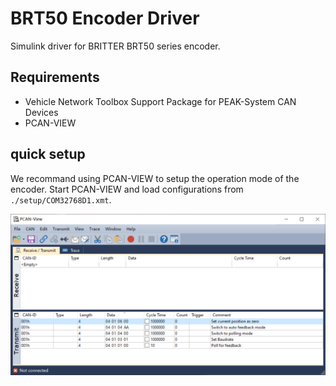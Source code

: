 # BRT50 Encoder Driver
Simulink driver for BRITTER BRT50 series encoder.

## Requirements
* Vehicle Network Toolbox Support Package for PEAK-System CAN Devices
* PCAN-VIEW

## quick setup
We recommand using PCAN-VIEW to setup the operation mode of the encoder. Start PCAN-VIEW and load configurations from `./setup/COM32768D1.xmt`. 

![picture 1](images/72050c73a155b1815df638e37a9a7e97fa6419ba8bd9c8995ab5d48e586d0124.png)  



